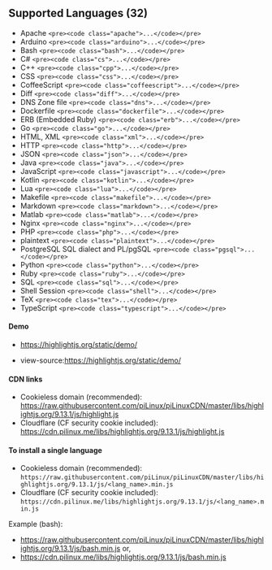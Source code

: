 ## Supported Languages (32)

- Apache `<pre><code class="apache">...</code></pre>`
- Arduino `<pre><code class="arduino">...</code></pre>`
- Bash `<pre><code class="bash">...</code></pre>`
- C# `<pre><code class="cs">...</code></pre>`
- C++ `<pre><code class="cpp">...</code></pre>`
- CSS `<pre><code class="css">...</code></pre>`
- CoffeeScript `<pre><code class="coffeescript">...</code></pre>`
- Diff `<pre><code class="diff">...</code></pre>`
- DNS Zone file `<pre><code class="dns">...</code></pre>`
- Dockerfile `<pre><code class="dockerfile">...</code></pre>`
- ERB (Embedded Ruby) `<pre><code class="erb">...</code></pre>`
- Go `<pre><code class="go">...</code></pre>`
- HTML, XML `<pre><code class="xml">...</code></pre>`
- HTTP `<pre><code class="http">...</code></pre>`
- JSON `<pre><code class="json">...</code></pre>`
- Java `<pre><code class="java">...</code></pre>`
- JavaScript `<pre><code class="javascript">...</code></pre>`
- Kotlin `<pre><code class="kotlin">...</code></pre>`
- Lua `<pre><code class="lua">...</code></pre>`
- Makefile `<pre><code class="makefile">...</code></pre>`
- Markdown `<pre><code class="markdown">...</code></pre>`
- Matlab `<pre><code class="matlab">...</code></pre>`
- Nginx `<pre><code class="nginx">...</code></pre>`
- PHP `<pre><code class="php">...</code></pre>`
- plaintext `<pre><code class="plaintext">...</code></pre>`
- PostgreSQL SQL dialect and PL/pgSQL `<pre><code class="pgsql">...</code></pre>`
- Python `<pre><code class="python">...</code></pre>`
- Ruby `<pre><code class="ruby">...</code></pre>`
- SQL `<pre><code class="sql">...</code></pre>`
- Shell Session `<pre><code class="shell">...</code></pre>`
- TeX `<pre><code class="tex">...</code></pre>`
- TypeScript `<pre><code class="typescript">...</code></pre>`


#### Demo

- https://highlightjs.org/static/demo/

- view-source:https://highlightjs.org/static/demo/


#### CDN links

- Cookieless domain (recommended): https://raw.githubusercontent.com/piLinux/piLinuxCDN/master/libs/highlightjs.org/9.13.1/js/highlight.js
- Cloudflare (CF security cookie included): https://cdn.pilinux.me/libs/highlightjs.org/9.13.1/js/highlight.js

#### To install a single language

- Cookieless domain (recommended): `https://raw.githubusercontent.com/piLinux/piLinuxCDN/master/libs/highlightjs.org/9.13.1/js/<lang_name>.min.js`
- Cloudflare (CF security cookie included): `https://cdn.pilinux.me/libs/highlightjs.org/9.13.1/js/<lang_name>.min.js`

Example (bash): 

- https://raw.githubusercontent.com/piLinux/piLinuxCDN/master/libs/highlightjs.org/9.13.1/js/bash.min.js or,
- https://cdn.pilinux.me/libs/highlightjs.org/9.13.1/js/bash.min.js